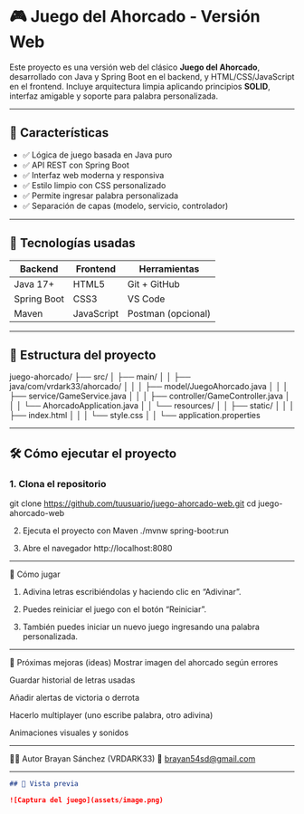 # 🎮 Juego del Ahorcado - Versión Web

Este proyecto es una versión web del clásico **Juego del Ahorcado**, desarrollado con Java y Spring Boot en el backend, y HTML/CSS/JavaScript en el frontend. Incluye arquitectura limpia aplicando principios **SOLID**, interfaz amigable y soporte para palabra personalizada.

---

## 🚀 Características

- ✅ Lógica de juego basada en Java puro
- ✅ API REST con Spring Boot
- ✅ Interfaz web moderna y responsiva
- ✅ Estilo limpio con CSS personalizado
- ✅ Permite ingresar palabra personalizada
- ✅ Separación de capas (modelo, servicio, controlador)

---

## 🧠 Tecnologías usadas

| Backend        | Frontend     | Herramientas    |
|----------------|--------------|-----------------|
| Java 17+       | HTML5        | Git + GitHub    |
| Spring Boot    | CSS3         | VS Code         |
| Maven          | JavaScript   | Postman (opcional) |

---

## 📁 Estructura del proyecto

juego-ahorcado/
├── src/
│ ├── main/
│ │ ├── java/com/vrdark33/ahorcado/
│ │ │ ├── model/JuegoAhorcado.java
│ │ │ ├── service/GameService.java
│ │ │ ├── controller/GameController.java
│ │ │ └── AhorcadoApplication.java
│ │ └── resources/
│ │ ├── static/
│ │ │ ├── index.html
│ │ │ └── style.css
│ │ └── application.properties

---

## 🛠️ Cómo ejecutar el proyecto

### 1. Clona el repositorio

git clone https://github.com/tuusuario/juego-ahorcado-web.git
cd juego-ahorcado-web

2. Ejecuta el proyecto con Maven
./mvnw spring-boot:run

3. Abre el navegador
http://localhost:8080

---

🧪 Cómo jugar
1. Adivina letras escribiéndolas y haciendo clic en “Adivinar”.

2. Puedes reiniciar el juego con el botón “Reiniciar”.

3. También puedes iniciar un nuevo juego ingresando una palabra personalizada.
   
---

🎯 Próximas mejoras (ideas)
Mostrar imagen del ahorcado según errores

Guardar historial de letras usadas

Añadir alertas de victoria o derrota

Hacerlo multiplayer (uno escribe palabra, otro adivina)

Animaciones visuales y sonidos

---

👨‍💻 Autor
Brayan Sánchez (VRDARK33)
📧 brayan54sd@gmail.com


---

```markdown
## 📸 Vista previa

![Captura del juego](assets/image.png)

